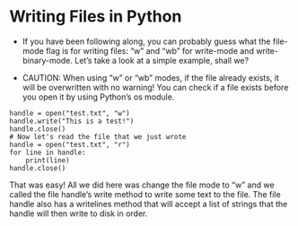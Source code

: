 
# Writing Files in Python
- If you have been following along, you can probably guess what the file-mode flag is for writing files:
“w” and “wb” for write-mode and write-binary-mode. Let’s take a look at a simple example, shall we?

- CAUTION: When using “w” or “wb” modes, if the file already exists, it will be overwritten with no warning! You can check if 
a file exists before you open it by using Python’s os module.

```
handle = open("test.txt", "w")
handle.write("This is a test!")
handle.close()
# Now let's read the file that we just wrote
handle = open("test.txt", "r")
for line in handle:
    print(line)
handle.close()

```

That was easy! All we did here was change the file mode to “w” and we called the file handle’s write method to write some text to 
the file. The file handle also has a writelines method that will accept a list of strings that the handle will then write to disk in order.


